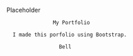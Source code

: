Placeholder

                   My Portfolio

      I made this porfolio using Bootstrap.

                     Bell
  
